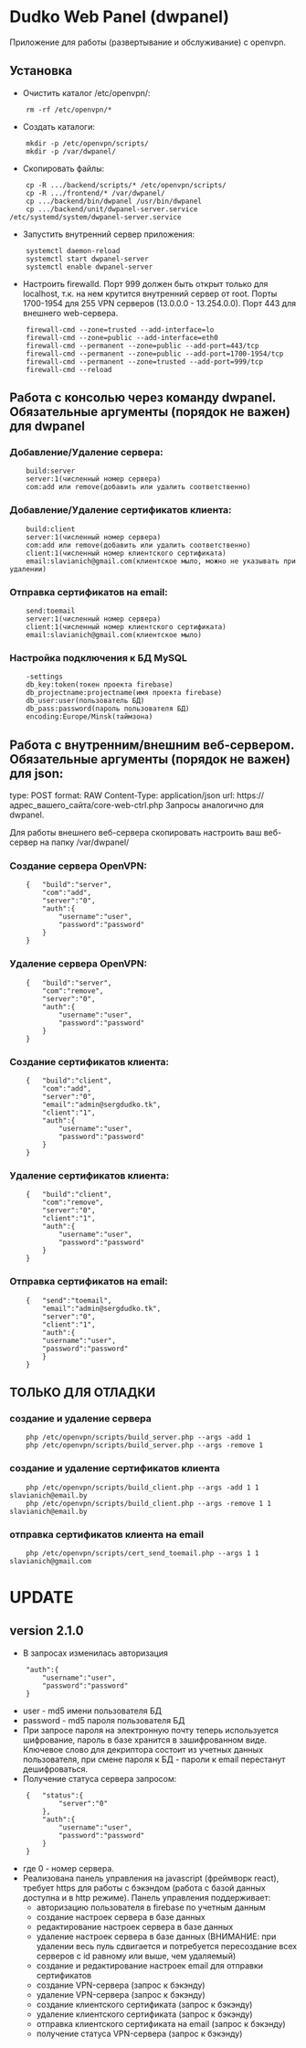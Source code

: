 # Dudko Web Panel (dwpanel)
Приложение для работы (развертывание и обслуживание) с openvpn.

## Установка

+ Очистить каталог /etc/openvpn/:
```
	rm -rf /etc/openvpn/*
```
+ Создать каталоги:
```
	mkdir -p /etc/openvpn/scripts/
	mkdir -p /var/dwpanel/
```
+ Скопировать файлы:
```
	cp -R .../backend/scripts/* /etc/openvpn/scripts/
	cp -R .../frontend/* /var/dwpanel/
	cp .../backend/bin/dwpanel /usr/bin/dwpanel
	cp .../backend/unit/dwpanel-server.service /etc/systemd/system/dwpanel-server.service
```
+ Запустить внутренний сервер приложения:
```
	systemctl daemon-reload
	systemctl start dwpanel-server
	systemctl enable dwpanel-server
```
+ Настроить firewalld. Порт 999 должен быть открыт только для localhost, т.к. на нем крутится внутренний сервер от root. Порты 1700-1954 для 255 VPN серверов (13.0.0.0 - 13.254.0.0). Порт 443 для внешнего web-сервера.
```
	firewall-cmd --zone=trusted --add-interface=lo
	firewall-cmd --zone=public --add-interface=eth0
	firewall-cmd --permanent --zone=public --add-port=443/tcp
	firewall-cmd --permanent --zone=public --add-port=1700-1954/tcp
	firewall-cmd --permanent --zone=trusted --add-port=999/tcp
	firewall-cmd --reload
```

## Работа с консолью через команду dwpanel. Обязательные аргументы (порядок не важен) для dwpanel

### Добавление/Удаление сервера:
```
	build:server
	server:1(численный номер сервера)
	com:add или remove(добавить или удалить соответственно)
```
### Добавление/Удаление сертификатов клиента:
```
	build:client
	server:1(численный номер сервера)
	com:add или remove(добавить или удалить соответственно)
	client:1(численный номер клиентского сертификата)
	email:slavianich@gmail.com(клиентское мыло, можно не указывать при удалении)
```
### Отправка сертификатов на email:
```
	send:toemail
	server:1(численный номер сервера)
	client:1(численный номер клиентского сертификата)
	email:slavianich@gmail.com(клиентское мыло)
```
### Настройка подключения к БД MySQL
```
	-settings
	db_key:token(токен проекта firebase) 
	db_projectname:projectname(имя проекта firebase)
	db_user:user(пользователь БД) 
	db_pass:password(пароль пользователя БД) 
	encoding:Europe/Minsk(таймзона)
```

## Работа с внутренним/внешним веб-сервером. Обязательные аргументы (порядок не важен) для json:
type: POST
format: RAW
Content-Type: application/json
url: https://адрес_вашего_сайта/core-web-ctrl.php
Запросы аналогично для dwpanel.

Для работы внешнего веб-сервера скопировать настроить ваш веб-сервер на папку /var/dwpanel/
  
### Создание сервера OpenVPN:
```
	{ 	"build":"server",
		"com":"add",
		"server":"0", 
	    "auth":{
			"username":"user",
			"password":"password"
		}
	}
```
### Удаление сервера OpenVPN:
```
	{ 	"build":"server",
		"com":"remove",
		"server":"0", 
	    "auth":{
			"username":"user",
			"password":"password"
		}
	}
```
### Создание сертификатов клиента:
```
	{ 	"build":"client",
		"com":"add",
		"server":"0",
	    "email":"admin@sergdudko.tk",
	    "client":"1",
	    "auth":{
			"username":"user",
			"password":"password"
		}
	}
```
### Удаление сертификатов клиента:
```
	{ 	"build":"client",
		"com":"remove",
		"server":"0",
	    "client":"1",
	    "auth":{
			"username":"user",
			"password":"password"
		}
	}
```
### Отправка сертификатов на email:
```
	{ 	"send":"toemail",
		"email":"admin@sergdudko.tk",
		"server":"0",
	    "client":"1",
	    "auth":{
		"username":"user",
		"password":"password"
	    }
	}
```

## ТОЛЬКО ДЛЯ ОТЛАДКИ

### создание и удаление сервера
```
	php /etc/openvpn/scripts/build_server.php --args -add 1
	php /etc/openvpn/scripts/build_server.php --args -remove 1
```
### создание и удаление сертификатов клиента
```
	php /etc/openvpn/scripts/build_client.php --args -add 1 1 slavianich@email.by
	php /etc/openvpn/scripts/build_client.php --args -remove 1 1 slavianich@email.by
```
### отправка сертификатов клиента на email
```
	php /etc/openvpn/scripts/cert_send_toemail.php --args 1 1 slavianich@gmail.com
```

# UPDATE

## version 2.1.0
+ В запросах изменилась авторизация
```
	"auth":{
	    "username":"user",
	    "password":"password"
	}
```
  + user - md5 имени пользователя БД
  + password - md5 пароля пользователя БД
+ При запросе пароля на электронную почту теперь используется шифрование, пароль в базе хранится в зашифрованном виде.
Ключевое слово для декриптора состоит из учетных данных пользователя, при смене пароля к БД - пароли к email перестанут 
дешифроваться.
+ Получение статуса сервера запросом:
```
	{ 	"status":{
			"server":"0"
		},
		"auth":{
			"username":"user",
			"password":"password"
		}
	}
```
  + где 0 - номер сервера.
+ Реализована панель управления на javascript (фреймворк react), требует https для работы с бэкэндом (работа с базой данных доступна и в http режиме).
Панель управления поддерживает:
  + авторизацию пользователя в firebase по учетным данным
  + создание настроек сервера в базе данных
  + редактирование настроек сервера в базе данных
  + удаление настроек сервера в базе данных (ВНИМАНИЕ: при удалении весь пуль сдвигается и потребуется пересоздание всех серверов с 
id равному или выше, чем удаляемый)
  + создание и редактирование настроек email для отправки сертификатов
  + создание VPN-сервера (запрос к бэкэнду)
  + удаление VPN-сервера (запрос к бэкэнду)
  + создание клиентского сертификата (запрос к бэкэнду)
  + удаление клиентского сертификата (запрос к бэкэнду)
  + отправка клиентского сертификата на email (запрос к бэкэнду)
  + получение статуса VPN-сервера (запрос к бэкэнду)
